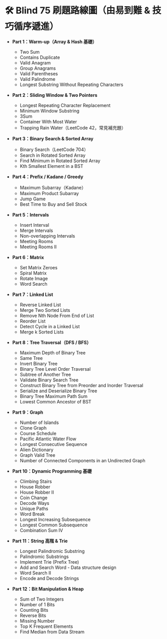 # 🛠 Blind 75 刷題路線圖（由易到難 & 技巧循序遞進）

- **Part 1：Warm-up（Array & Hash 基礎）**
  - Two Sum
  - Contains Duplicate
  - Valid Anagram
  - Group Anagrams
  - Valid Parentheses
  - Valid Palindrome
  - Longest Substring Without Repeating Characters

- **Part 2：Sliding Window & Two Pointers**
  - Longest Repeating Character Replacement
  - Minimum Window Substring
  - 3Sum
  - Container With Most Water
  - Trapping Rain Water（LeetCode 42，常見補充題）

- **Part 3：Binary Search & Sorted Array**
  - Binary Search（LeetCode 704）
  - Search in Rotated Sorted Array
  - Find Minimum in Rotated Sorted Array
  - Kth Smallest Element in a BST

- **Part 4：Prefix / Kadane / Greedy**
  - Maximum Subarray（Kadane）
  - Maximum Product Subarray
  - Jump Game
  - Best Time to Buy and Sell Stock

- **Part 5：Intervals**
  - Insert Interval
  - Merge Intervals
  - Non-overlapping Intervals
  - Meeting Rooms
  - Meeting Rooms II

- **Part 6：Matrix**
  - Set Matrix Zeroes
  - Spiral Matrix
  - Rotate Image
  - Word Search

- **Part 7：Linked List**
  - Reverse Linked List
  - Merge Two Sorted Lists
  - Remove Nth Node From End of List
  - Reorder List
  - Detect Cycle in a Linked List
  - Merge k Sorted Lists

- **Part 8：Tree Traversal（DFS / BFS）**
  - Maximum Depth of Binary Tree
  - Same Tree
  - Invert Binary Tree
  - Binary Tree Level Order Traversal
  - Subtree of Another Tree
  - Validate Binary Search Tree
  - Construct Binary Tree from Preorder and Inorder Traversal
  - Serialize and Deserialize Binary Tree
  - Binary Tree Maximum Path Sum
  - Lowest Common Ancestor of BST

- **Part 9：Graph**
  - Number of Islands
  - Clone Graph
  - Course Schedule
  - Pacific Atlantic Water Flow
  - Longest Consecutive Sequence
  - Alien Dictionary
  - Graph Valid Tree
  - Number of Connected Components in an Undirected Graph

- **Part 10：Dynamic Programming 基礎**
  - Climbing Stairs
  - House Robber
  - House Robber II
  - Coin Change
  - Decode Ways
  - Unique Paths
  - Word Break
  - Longest Increasing Subsequence
  - Longest Common Subsequence
  - Combination Sum IV

- **Part 11：String 高階 & Trie**
  - Longest Palindromic Substring
  - Palindromic Substrings
  - Implement Trie (Prefix Tree)
  - Add and Search Word - Data structure design
  - Word Search II
  - Encode and Decode Strings

- **Part 12：Bit Manipulation & Heap**
  - Sum of Two Integers
  - Number of 1 Bits
  - Counting Bits
  - Reverse Bits
  - Missing Number
  - Top K Frequent Elements
  - Find Median from Data Stream

